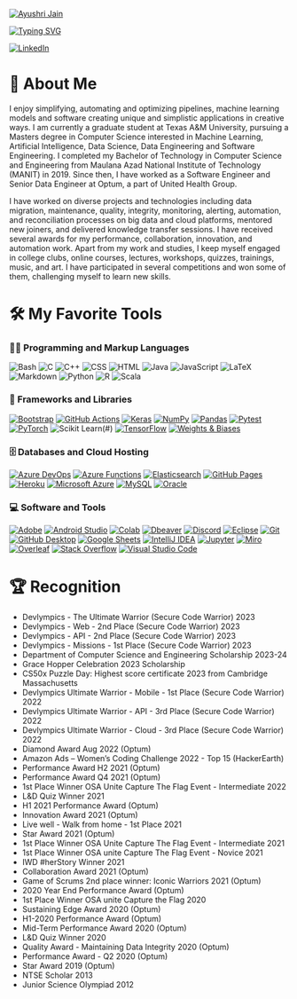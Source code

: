 [![Ayushri Jain](https://see.fontimg.com/api/renderfont4/OV9ee/eyJyIjoiZnMiLCJoIjoxMTAsInciOjIwMDAsImZzIjo1NSwiZmdjIjoiIzE1MkJFOCIsImJnYyI6IiNGRkZGRkYiLCJ0IjoxfQ/QXl1c2hyaSBKYWlu/lucy-said-ok-personal-use-italic.png)](https://github.com/AJ1904)

[![Typing SVG](https://readme-typing-svg.demolab.com?font=&size=14&pause=1000&color=183CF7&center=true&random=false&width=500&lines=Machine+Learning+Engineer%2C+Data+Engineer%2C+Software+Engineer)](https://git.io/typing-svg)

[![LinkedIn](https://img.shields.io/badge/LinkedIn-0077B5?style=for-the-badge&logo=linkedin&logoColor=white "LinkedIn")](https://www.linkedin.com/in/ayushrijain/)  
  

# 👋 About Me
I enjoy simplifying, automating and optimizing pipelines, machine learning models and software creating unique and simplistic applications in creative ways. I am currently a graduate student at Texas A&M University, pursuing a Masters degree in Computer Science interested in Machine Learning, Artificial Intelligence, Data Science, Data Engineering and Software Engineering. I completed my Bachelor of Technology in Computer Science and Engineering from Maulana Azad National Institute of Technology (MANIT) in 2019. Since then, I have worked as a Software Engineer and Senior Data Engineer at Optum, a part of United Health Group.

I have worked on diverse projects and technologies including data migration, maintenance, quality, integrity, monitoring, alerting, automation, and reconciliation processes on big data and cloud platforms, mentored new joiners, and delivered knowledge transfer sessions. I have received several awards for my performance, collaboration, innovation, and automation work. Apart from my work and studies, I keep myself engaged in college clubs, online courses, lectures, workshops, quizzes, trainings, music, and art. I have participated in several competitions and won some of them, challenging myself to learn new skills.


# 🛠️ My Favorite Tools


### 👨‍💻 Programming and Markup Languages

![Bash](https://img.shields.io/badge/Bash-121011.svg?logo=gnu-bash&logoColor=white) ![C](https://custom-icon-badges.demolab.com/badge/C-03599C.svg?logo=c-in-hexagon&logoColor=white) ![C++](https://custom-icon-badges.demolab.com/badge/C++-9C033A.svg?logo=cpp2&logoColor=white) ![CSS](https://img.shields.io/badge/CSS-1572B6.svg?logo=css3&logoColor=white) ![HTML](https://img.shields.io/badge/HTML-E34F26.svg?logo=html5&logoColor=white) ![Java](https://custom-icon-badges.demolab.com/badge/Java-007396.svg?logo=java&logoColor=white) ![JavaScript](https://img.shields.io/badge/JavaScript-F7DF1E.svg?logo=javascript&logoColor=black) ![LaTeX](https://img.shields.io/badge/LaTeX-008080.svg?logo=LaTeX&logoColor=white) ![Markdown](https://img.shields.io/badge/Markdown-000000.svg?logo=markdown&logoColor=white) ![Python](https://img.shields.io/badge/Python-14354C.svg?logo=python&logoColor=white) ![R](https://img.shields.io/badge/R-276DC3.svg?logo=r&logoColor=white) ![Scala](https://img.shields.io/badge/Scala-DC322F?style=for-the-badge&logo=scala&logoColor=white)

### 🧰 Frameworks and Libraries

[![Bootstrap](https://img.shields.io/badge/Bootstrap-7952B3.svg?logo=bootstrap&logoColor=white)](#) [![GitHub Actions](https://img.shields.io/badge/GitHub%20Actions-2671E5.svg?logo=github%20actions&logoColor=white)](#) [![Keras](https://img.shields.io/badge/Keras-FF0000?style=for-the-badge&logo=keras&logoColor=white)](#) [![NumPy](https://img.shields.io/badge/Numpy-013243.svg?logo=numpy&logoColor=white)](#) [![Pandas](https://img.shields.io/badge/Pandas-150458.svg?logo=pandas&logoColor=white)](#) [![Pytest](https://img.shields.io/badge/Pytest-0A9EDC.svg?logo=pytest&logoColor=white)](#) [![PyTorch](https://img.shields.io/badge/PyTorch-EE4C2C?style=for-the-badge&logo=pytorch&logoColor=white)](#) ![Scikit Learn](https://img.shields.io/badge/scikit_learn-F7931E?style=for-the-badge&logo=scikit-learn&logoColor=white)(#) [![TensorFlow](https://img.shields.io/badge/TensorFlow-FF6F00.svg?logo=TensorFlow&logoColor=white)](#) [![Weights & Biases](https://img.shields.io/badge/Weights_&_Biases-FFBE00?style=for-the-badge&logo=WeightsAndBiases&logoColor=white)](#)

### 🗄️ Databases and Cloud Hosting

[![Azure DevOps](https://img.shields.io/badge/Azure_DevOps-0078D7?style=for-the-badge&logo=azure-devops&logoColor=white)](#) [![Azure Functions](https://img.shields.io/badge/Azure_Functions-0062AD?style=for-the-badge&logo=azure-functions&logoColor=white)](#) [![Elasticsearch](https://img.shields.io/badge/Elastic_Search-005571?style=for-the-badge&logo=elasticsearch&logoColor=white)](#) [![GitHub Pages](https://img.shields.io/badge/GitHub%20Pages-327FC7.svg?logo=github&logoColor=white)](#) [![Heroku](https://img.shields.io/badge/Heroku-430098.svg?logo=heroku&logoColor=white)](#) [![Microsoft Azure](https://img.shields.io/badge/microsoft%20azure-0089D6?style=for-the-badge&logo=microsoft-azure&logoColor=white)](#) [![MySQL](https://img.shields.io/badge/MySQL-00f.svg?logo=mysql&logoColor=white)](#) [![Oracle](https://img.shields.io/badge/Oracle-F00000.svg?logo=oracle&logoColor=white)](#)

### 💻 Software and Tools

[![Adobe](https://img.shields.io/badge/Adobe-FF0000.svg?logo=adobe&logoColor=white)](#) [![Android Studio](https://img.shields.io/badge/Android%20Studio-008678.svg?logo=android-studio&logoColor=white)](#) [![Colab](https://img.shields.io/badge/Colab-F9AB00?style=for-the-badge&logo=googlecolab&color=525252)](#) [![Dbeaver](https://custom-icon-badges.demolab.com/badge/-Dbeaver-372923?logo=dbeaver-mono&logoColor=white)](#) [![Discord](https://img.shields.io/badge/-Discord-5865F2.svg?logo=discord&logoColor=white)](#) [![Eclipse](https://img.shields.io/badge/Eclipse-2C2255?style=for-the-badge&logo=eclipse&logoColor=white)](#) [![Git](https://img.shields.io/badge/Git-F05033.svg?logo=git&logoColor=white)](#) [![GitHub Desktop](https://img.shields.io/badge/GitHub%20Desktop-8034A9.svg?logo=github&logoColor=white)](#) [![Google Sheets](https://img.shields.io/badge/Sheets-34A853.svg?logo=google%20sheets&logoColor=white)](#) [![IntelliJ IDEA](https://img.shields.io/badge/IntelliJ_IDEA-000000.svg?style=for-the-badge&logo=intellij-idea&logoColor=white)](#) [![Jupyter](https://img.shields.io/badge/Jupyter-F37626.svg?logo=Jupyter&logoColor=white)](#) [![Miro](https://img.shields.io/badge/Miro-F7C922?style=for-the-badge&logo=Miro&logoColor=050036)](#) [![Overleaf](https://img.shields.io/badge/Overleaf-47A141?style=for-the-badge&logo=Overleaf&logoColor=white)](#) [![Stack Overflow](https://img.shields.io/badge/-Stack%20Overflow-FE7A16?logo=stack-overflow&logoColor=white)](#) [![Visual Studio Code](https://img.shields.io/badge/Visual%20Studio%20Code-0078d7.svg?logo=visual-studio-code&logoColor=white)](#)


# 🏆 Recognition
- Devlympics - The Ultimate Warrior (Secure Code Warrior) 2023
- Devlympics - Web - 2nd Place (Secure Code Warrior) 2023
- Devlympics - API - 2nd Place (Secure Code Warrior) 2023
- Devlympics - Missions - 1st Place (Secure Code Warrior) 2023
- Department of Computer Science and Engineering Scholarship 2023-24
- Grace Hopper Celebration 2023 Scholarship
- CS50x Puzzle Day: Highest score certificate 2023 from Cambridge Massachusetts 
- Devlympics Ultimate Warrior - Mobile - 1st Place (Secure Code Warrior) 2022
- Devlympics Ultimate Warrior - API - 3rd Place (Secure Code Warrior) 2022
- Devlympics Ultimate Warrior - Cloud - 3rd Place (Secure Code Warrior) 2022
- Diamond Award Aug 2022 (Optum)
- Amazon Ads – Women’s Coding Challenge 2022 - Top 15 (HackerEarth)
- Performance Award H2 2021 (Optum)
- Performance Award Q4 2021 (Optum)
- 1st Place Winner OSA Unite Capture The Flag Event - Intermediate 2022
- L&D Quiz Winner 2021
- H1 2021 Performance Award (Optum)
- Innovation Award 2021 (Optum)
- Live well - Walk from home - 1st Place 2021
- Star Award 2021 (Optum)
- 1st Place Winner OSA Unite Capture The Flag Event - Intermediate 2021
- 1st Place Winner OSA unite Capture The Flag Event - Novice 2021
- IWD #herStory Winner 2021
- Collaboration Award 2021 (Optum)
- Game of Scrums 2nd place winner: Iconic Warriors 2021 (Optum)
- 2020 Year End Performance Award (Optum)
- 1st Place Winner OSA unite Capture the Flag 2020
- Sustaining Edge Award 2020 (Optum)
- H1-2020 Performance Award (Optum)
- Mid-Term Performance Award 2020 (Optum)
- L&D Quiz Winner 2020
- Quality Award - Maintaining Data Integrity 2020 (Optum)
- Performance Award - Q2 2020 (Optum)
- Star Award 2019 (Optum)
- NTSE Scholar 2013
- Junior Science Olympiad 2012

<!-- Badges taken from https://github.com/alexandresanlim/Badges4-README.md-Profile -->
